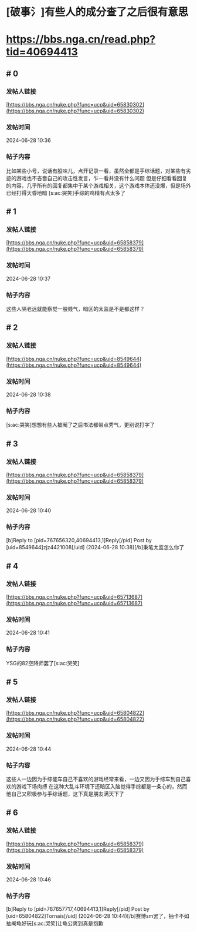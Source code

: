 # [破事氵]有些人的成分查了之后很有意思
# https://bbs.nga.cn/read.php?tid=40694413

## \# 0
### 发帖人链接
[https://bbs.nga.cn/nuke.php?func=ucp&uid=65830302](https://bbs.nga.cn/nuke.php?func=ucp&uid=65830302)
### 发帖时间
2024-06-28 10:36
### 帖子内容
比如某些小号，说话有股味儿，点开记录一看，虽然全都是手综话题，对某些有劣迹的游戏也不吝啬自己的攻击性发言，乍一看并没有什么问题
但是仔细看看回复的内容，几乎所有的回复都集中于某个游戏相关，这个游戏本体还没爆，但是场外已经打得天昏地暗
[s:ac:哭笑]手综的鸡精有点太多了
## \# 1
### 发帖人链接
[https://bbs.nga.cn/nuke.php?func=ucp&uid=65858379](https://bbs.nga.cn/nuke.php?func=ucp&uid=65858379)
### 发帖时间
2024-06-28 10:37
### 帖子内容
这些人隔老远就能察觉一股贱气，暗区的太监是不是都这样？
## \# 2
### 发帖人链接
[https://bbs.nga.cn/nuke.php?func=ucp&uid=8549644](https://bbs.nga.cn/nuke.php?func=ucp&uid=8549644)
### 发帖时间
2024-06-28 10:38
### 帖子内容
[s:ac:哭笑]想想有些人被阉了之后书法都带点秀气，更别说打字了
## \# 3
### 发帖人链接
[https://bbs.nga.cn/nuke.php?func=ucp&uid=65858379](https://bbs.nga.cn/nuke.php?func=ucp&uid=65858379)
### 发帖时间
2024-06-28 10:40
### 帖子内容
[b]Reply to [pid=767656320,40694413,1]Reply[/pid] Post by [uid=8549644]zjz4421008[/uid] (2024-06-28 10:38)[/b]秉笔太监怎么你了
## \# 4
### 发帖人链接
[https://bbs.nga.cn/nuke.php?func=ucp&uid=65713687](https://bbs.nga.cn/nuke.php?func=ucp&uid=65713687)
### 发帖时间
2024-06-28 10:41
### 帖子内容
YSG的82空降师罢了[s:ac:哭笑]
## \# 5
### 发帖人链接
[https://bbs.nga.cn/nuke.php?func=ucp&uid=65804822](https://bbs.nga.cn/nuke.php?func=ucp&uid=65804822)
### 发帖时间
2024-06-28 10:44
### 帖子内容
这些人一边因为手综能车自己不喜欢的游戏经常来看，一边又因为手综车到自己喜欢的游戏下场肉搏
在这种大乱斗环境下还暗区入脑觉得手综都是一条心的，然而他自己又积极参与手综话题，这下真是朋友满天下了
## \# 6
### 发帖人链接
[https://bbs.nga.cn/nuke.php?func=ucp&uid=65858379](https://bbs.nga.cn/nuke.php?func=ucp&uid=65858379)
### 发帖时间
2024-06-28 10:46
### 帖子内容
[b]Reply to [pid=767657717,40694413,1]Reply[/pid] Post by [uid=65804822]Tornais[/uid] (2024-06-28 10:44)[/b]赛博sm罢了，抽卡不如抽阉龟好玩[s:ac:哭笑]让龟公爽到真是抱歉
